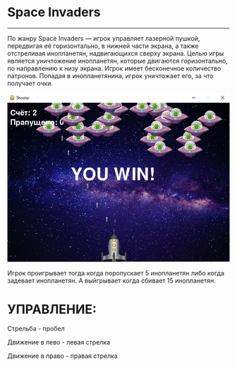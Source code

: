 # Space Invaders
------------------------
По жанру Space Invaders — игрок управляет лазерной пушкой, передвигая её горизонтально, в нижней части экрана, а также отстреливая инопланетян, надвигающихся сверху экрана. Целью игры является уничтожение инопланетян, которые двигаются горизонтально, по направлению к низу экрана. Игрок имеет бесконечное количество патронов. Попадая в инопланетянина, игрок уничтожает его, за что получает очки.

![q](победа.png)

Игрок проигрывает тогда когда поропускает 5 инопланетян либо когда задевает инопланетян. А выйгрывает когда сбивает 15 инопланетян.

УПРАВЛЕНИЕ:
==========

Стрельба - пробел

Движение в лево - левая стрелка

Движение в право - правая стрелка

